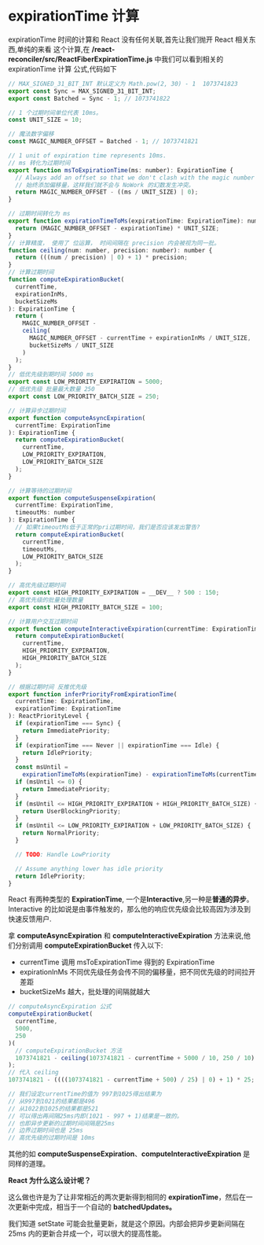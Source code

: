 # expirationTime 计算

expirationTime 时间的计算和 React 没有任何关联,首先让我们抛开 React 相关东西,单纯的来看 这个计算,在 **/react-reconciler/src/ReactFiberExpirationTime.js** 中我们可以看到相关的 expirationTime 计算 公式,代码如下

```js
// MAX_SIGNED_31_BIT_INT 默认定义为 Math.pow(2, 30) - 1  1073741823
export const Sync = MAX_SIGNED_31_BIT_INT;
export const Batched = Sync - 1; // 1073741822

// 1 个过期时间单位代表 10ms。
const UNIT_SIZE = 10;

// 魔法数字偏移
const MAGIC_NUMBER_OFFSET = Batched - 1; // 1073741821

// 1 unit of expiration time represents 10ms.
// ms 转化为过期时间
export function msToExpirationTime(ms: number): ExpirationTime {
  // Always add an offset so that we don't clash with the magic number for NoWork.
  // 始终添加偏移量，这样我们就不会与 NoWork 的幻数发生冲突。
  return MAGIC_NUMBER_OFFSET - ((ms / UNIT_SIZE) | 0);
}

// 过期时间转化为 ms
export function expirationTimeToMs(expirationTime: ExpirationTime): number {
  return (MAGIC_NUMBER_OFFSET - expirationTime) * UNIT_SIZE;
}
// 计算精度， 使用了 位运算， 时间间隔在 precision 内会被视为同一批。
function ceiling(num: number, precision: number): number {
  return (((num / precision) | 0) + 1) * precision;
}
// 计算过期时间
function computeExpirationBucket(
  currentTime,
  expirationInMs,
  bucketSizeMs
): ExpirationTime {
  return (
    MAGIC_NUMBER_OFFSET -
    ceiling(
      MAGIC_NUMBER_OFFSET - currentTime + expirationInMs / UNIT_SIZE,
      bucketSizeMs / UNIT_SIZE
    )
  );
}
// 低优先级到期时间 5000 ms
export const LOW_PRIORITY_EXPIRATION = 5000;
// 低优先级 批量最大数量 250
export const LOW_PRIORITY_BATCH_SIZE = 250;

// 计算异步过期时间
export function computeAsyncExpiration(
  currentTime: ExpirationTime
): ExpirationTime {
  return computeExpirationBucket(
    currentTime,
    LOW_PRIORITY_EXPIRATION,
    LOW_PRIORITY_BATCH_SIZE
  );
}

// 计算等待的过期时间
export function computeSuspenseExpiration(
  currentTime: ExpirationTime,
  timeoutMs: number
): ExpirationTime {
  // 如果timeoutMs低于正常的pri过期时间，我们是否应该发出警告?
  return computeExpirationBucket(
    currentTime,
    timeoutMs,
    LOW_PRIORITY_BATCH_SIZE
  );
}

// 高优先级过期时间
export const HIGH_PRIORITY_EXPIRATION = __DEV__ ? 500 : 150;
// 高优先级的批量处理数量
export const HIGH_PRIORITY_BATCH_SIZE = 100;

// 计算用户交互过期时间
export function computeInteractiveExpiration(currentTime: ExpirationTime) {
  return computeExpirationBucket(
    currentTime,
    HIGH_PRIORITY_EXPIRATION,
    HIGH_PRIORITY_BATCH_SIZE
  );
}

// 根据过期时间 反推优先级
export function inferPriorityFromExpirationTime(
  currentTime: ExpirationTime,
  expirationTime: ExpirationTime
): ReactPriorityLevel {
  if (expirationTime === Sync) {
    return ImmediatePriority;
  }
  if (expirationTime === Never || expirationTime === Idle) {
    return IdlePriority;
  }
  const msUntil =
    expirationTimeToMs(expirationTime) - expirationTimeToMs(currentTime);
  if (msUntil <= 0) {
    return ImmediatePriority;
  }
  if (msUntil <= HIGH_PRIORITY_EXPIRATION + HIGH_PRIORITY_BATCH_SIZE) {
    return UserBlockingPriority;
  }
  if (msUntil <= LOW_PRIORITY_EXPIRATION + LOW_PRIORITY_BATCH_SIZE) {
    return NormalPriority;
  }

  // TODO: Handle LowPriority

  // Assume anything lower has idle priority
  return IdlePriority;
}
```

React 有两种类型的 **ExpirationTime**, 一个是**Interactive**,另一种是**普通的异步**。Interactive 的比如说是由事件触发的，那么他的响应优先级会比较高因为涉及到快速反馈用户.

拿 **computeAsyncExpiration** 和 **computeInteractiveExpiration** 方法来说,他们分别调用 **computeExpirationBucket** 传入以下:

- currentTime 调用 msToExpirationTime 得到的 ExpirationTime
- expirationInMs 不同优先级任务会传不同的偏移量，把不同优先级的时间拉开差距
- bucketSizeMs 越大，批处理的间隔就越大

```js
// computeAsyncExpiration 公式
computeExpirationBucket(
  currentTime,
  5000,
  250
)(
  // computeExpirationBucket 方法
  1073741821 - ceiling(1073741821 - currentTime + 5000 / 10, 250 / 10)
);
// 代入 ceiling
1073741821 - ((((1073741821 - currentTime + 500) / 25) | 0) + 1) * 25;

// 我们设定currentTime的值为 997到1025得出结果为
// 从997到1021的结果都是496
// 从1022到1025的结果都是521
// 可以得出再间隔25ms内即(1021 - 997 + 1)结果是一致的。
// 也即异步更新的过期时间间隔是25ms
// 边界过期时间也是 25ms
// 高优先级的过期时间是 10ms
```

其他的如 **computeSuspenseExpiration**、**computeInteractiveExpiration** 是同样的道理。

**React 为什么这么设计呢？**

这么做也许是为了让非常相近的两次更新得到相同的 **expirationTime**，然后在一次更新中完成，相当于一个自动的 **batchedUpdates。**

我们知道 setState 可能会批量更新，就是这个原因。内部会把异步更新间隔在 25ms 内的更新合并成一个，可以很大的提高性能。
